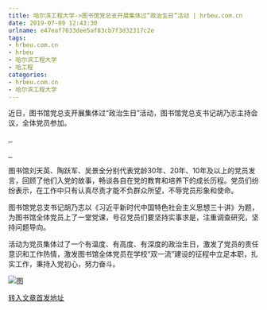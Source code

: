 ```yaml
---
title: 哈尔滨工程大学->图书馆党总支开展集体过“政治生日”活动 | hrbeu.com.cn
date: 2019-07-09 12:43:30
urlname: e47eaf7033dee5af83cb7f3d32317c2e
tags: 
- hrbeu.com.cn
- hrbeu
- 哈尔滨工程大学
- 哈工程
categories:
- hrbeu.com.cn
- 哈尔滨工程大学
---
```



近日，图书馆党总支开展集体过“政治生日”活动，图书馆党总支书记胡乃志主持会议，全体党员参加。

[ ](/news/UploadFiles_4906/201907/2019070813463687.jpg)[ ](/news/UploadFiles_4906/201907/2019070813460938.jpg)

[ ](/news/UploadFiles_4906/201907/2019070813463687.jpg)[ ](/news/UploadFiles_4906/201907/2019070813460938.jpg)

图书馆刘天英、陶跃军、吴景全分别代表党龄30年、20年、10年及以上的党员发言，回顾了他们入党的故事，畅谈各自在党的教育和培养下的成长历程。党员们纷纷表示，在工作中只有认真尽责才能不负群众所望，不辱党员形象和使命。

图书馆党总支书记胡乃志以《习近平新时代中国特色社会主义思想三十讲》为题，为图书馆全体党员上了一堂党课，号召党员们要坚持实事求是，注重调查研究，坚持问题导向。

活动为党员集体过了一个有温度、有高度、有深度的政治生日，激发了党员的责任意识和工作热情，激发图书馆全体党员在学校“双一流”建设的征程中立足本职，扎实工作，秉持入党初心，努力奋斗。



![图](http://gongxue.cn/news/UploadFiles_4906/201907/2019070813463687.jpg)

[转入文章首发地址](http://gongxue.cn/news/2019/201907/news_195999.html)